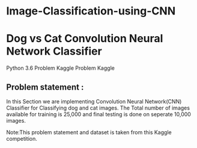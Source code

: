 # Image-Classification-using-CNN
# Dog vs Cat Convolution Neural Network Classifier
Python 3.6 Problem Kaggle Problem Kaggle

## Problem statement :
In this Section we are implementing Convolution Neural Network(CNN) Classifier for Classifying dog and cat images. The Total number of images available for training is 25,000 and final testing is done on seperate 10,000 images.

Note:This problem statement and dataset is taken from this Kaggle competition.
